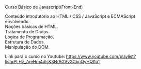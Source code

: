 Curso Básico de Javascript(Front-End)

Conteúdo introdutório ao HTML / CSS / JavaScript e ECMAScript envolvendo:<br>
Noções básicas de HTML.<br>
Tratamento de Dados.<br>
Lógica de Programação.<br>
Estrutura de Dados.<br>
Manipulação do DOM.<br>

Link para o curso no Youtube: https://www.youtube.com/playlist?list=PLHz_AreHm4dlsK3Nr9GVvXCbpQyHQl1o1
